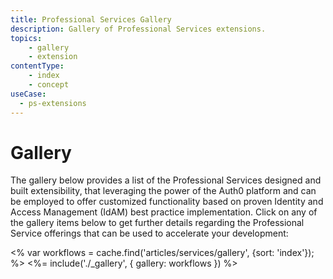 ```yaml
---
title: Professional Services Gallery
description: Gallery of Professional Services extensions.
topics:
	- gallery
	- extension
contentType: 
    - index
    - concept
useCase:
  - ps-extensions
---
```

# Gallery

The gallery below provides a list of the Professional Services designed and built extensibility, that leveraging the power of the Auth0 platform and can be employed to offer customized functionality based on proven Identity and Access Management (IdAM) best practice implementation. Click on any of the gallery items below to get further details regarding the Professional Service offerings that can be used to accelerate your development: 

<% var workflows = cache.find('articles/services/gallery', {sort: 'index'}); %>
<%= include('./_gallery', { gallery: workflows }) %>
